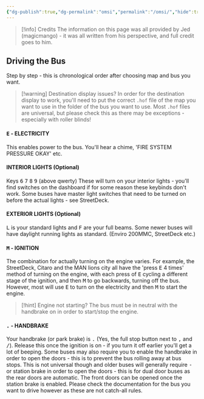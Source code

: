```yaml
---
{"dg-publish":true,"dg-permalink":"omsi","permalink":"/omsi/","hide":true,"hideInGraph":true,"created":"","updated":""}
---
```


> [!info] Credits
> The information on this page was all provided by Jed (magicmango) - it was all written from his perspective, and full credit goes to him.

## Driving the Bus

Step by step - this is chronological order after choosing map and bus you want.

> [!warning] Destination display issues?
> In order for the destination display to work, you'll need to put the correct `.hof` file of the map you want to use in the folder of the bus you want to use. Most `.hof` files are universal, but please check this as there may be exceptions - especially with roller blinds!

#### <kbd>E</kbd> - ELECTRICITY 
This enables power to the bus. You'll hear a chime, 'FIRE SYSTEM PRESSURE OKAY' etc. 

#### INTERIOR LIGHTS (Optional) 
Keys <kbd>6</kbd> <kbd>7</kbd> <kbd>8</kbd> <kbd>9</kbd> (above qwerty)
These will turn on your interior lights - you'll find switches on the dashboard if for some reason these keybinds don't work. Some buses have master light switches that need to be turned on before the actual lights - see StreetDeck.

#### EXTERIOR LIGHTS (Optional)
<kbd>L</kbd> is your standard lights and <kbd>F</kbd> are your full beams. Some newer buses will have daylight running lights as standard. (Enviro 200MMC, StreetDeck etc.)

#### <kbd>M</kbd> - IGNITION
The combination for actually turning on the engine varies. For example, the StreetDeck, Citaro and the MAN lions city all have the 'press <kbd>E</kbd> 4 times' method of turning on the engine, with each press of <kbd>E</kbd> cycling a different stage of the ignition, and then <kbd>M</kbd> to go backwards, turning off the bus. However, most will use <kbd>E</kbd> to turn on the electricity and then <kbd>M</kbd> to start the engine.
> [!hint] Engine not starting?
> The bus must be in neutral with the handbrake on in order to start/stop the engine.

#### <kbd>.</kbd> - HANDBRAKE
Your handbrake (or park brake) is <kbd>.</kbd> (Yes, the full stop button next to <kbd>,</kbd> and <kbd>/</kbd>). Release this once the ignition is on - if you turn it off earlier you'll get a lot of beeping. Some buses may also require you to enable the handbrake in order to open the doors - this is to prevent the bus rolling away at bus stops. This is not universal though and older buses will generally require <kbd>-</kbd> or station brake in order to open the doors - this is for dual door buses as the rear doors are automatic. The front doors can be opened once the station brake is enabled. Please check the documentation for the bus you want to drive however as these are not catch-all rules.
